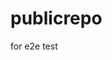 # publicrepo
for e2e test





























































































































































































































































































































































































































































































































































































































































































































































































































































































































































































































































































